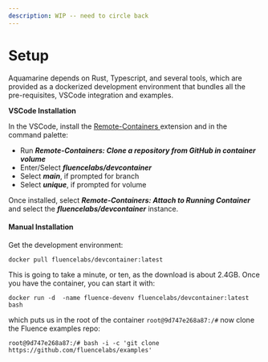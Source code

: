 ```yaml
---
description: WIP -- need to circle back
---
```


# Setup

Aquamarine depends on Rust, Typescript, and several tools, which are provided as a dockerized development environment that bundles all the pre-requisites, VSCode integration and examples.

**VSCode Installation**

In the VSCode, install the [Remote-Containers ](https://marketplace.visualstudio.com/items?itemName=ms-vscode-remote.remote-containers)extension and in the command palette:

* Run _**Remote-Containers: Clone a repository from  GitHub in container volume**_
* Enter/Select _**fluencelabs/devcontainer**_
* Select _**main**_, if prompted for branch
* Select _**unique**_, if prompted for volume

Once installed, select _**Remote-Containers: Attach to Running Container**_ and select the _**fluencelabs/devcontainer**_ instance.

#### Manual Installation

Get the development environment:

```text
docker pull fluencelabs/devcontainer:latest
```

This is going to take a minute, or ten, as the download is about 2.4GB. Once you have the container, you can start it with:

```text
docker run -d  -name fluence-devenv fluencelabs/devcontainer:latest bash
```

which puts us in the root of the container `root@9d747e268a87:/#` now clone the Fluence examples repo:

```text
root@9d747e268a87:/# bash -i -c 'git clone https://github.com/fluencelabs/examples'
```



 

